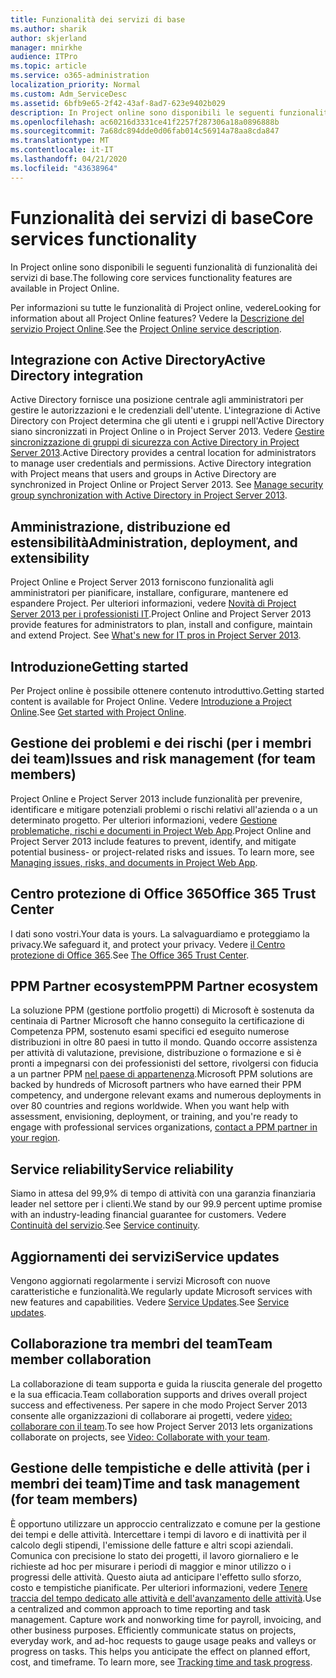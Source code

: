 ```yaml
---
title: Funzionalità dei servizi di base
ms.author: sharik
author: skjerland
manager: mnirkhe
audience: ITPro
ms.topic: article
ms.service: o365-administration
localization_priority: Normal
ms.custom: Adm_ServiceDesc
ms.assetid: 6bfb9e65-2f42-43af-8ad7-623e9402b029
description: In Project online sono disponibili le seguenti funzionalità di funzionalità dei servizi di base.
ms.openlocfilehash: ac60216d3331ce41f2257f287306a18a0896888b
ms.sourcegitcommit: 7a68dc894dde0d06fab014c56914a78aa8cda847
ms.translationtype: MT
ms.contentlocale: it-IT
ms.lasthandoff: 04/21/2020
ms.locfileid: "43638964"
---
```

# <a name="core-services-functionality"></a><span data-ttu-id="f39ba-103">Funzionalità dei servizi di base</span><span class="sxs-lookup"><span data-stu-id="f39ba-103">Core services functionality</span></span>

<span data-ttu-id="f39ba-104">In Project online sono disponibili le seguenti funzionalità di funzionalità dei servizi di base.</span><span class="sxs-lookup"><span data-stu-id="f39ba-104">The following core services functionality features are available in Project Online.</span></span>
  
<span data-ttu-id="f39ba-105">Per informazioni su tutte le funzionalità di Project online, vedere</span><span class="sxs-lookup"><span data-stu-id="f39ba-105">Looking for information about all Project Online features?</span></span> <span data-ttu-id="f39ba-106">Vedere la [Descrizione del servizio Project Online](project-online-service-description.md).</span><span class="sxs-lookup"><span data-stu-id="f39ba-106">See the [Project Online service description](project-online-service-description.md).</span></span>
  
## <a name="active-directory-integration"></a><span data-ttu-id="f39ba-107">Integrazione con Active Directory</span><span class="sxs-lookup"><span data-stu-id="f39ba-107">Active Directory integration</span></span>

<span data-ttu-id="f39ba-p102">Active Directory fornisce una posizione centrale agli amministratori per gestire le autorizzazioni e le credenziali dell'utente. L'integrazione di Active Directory con Project determina che gli utenti e i gruppi nell'Active Directory siano sincronizzati in Project Online o in Project Server 2013. Vedere [Gestire sincronizzazione di gruppi di sicurezza con Active Directory in Project Server 2013](https://go.microsoft.com/fwlink/p/?LinkId=402631).</span><span class="sxs-lookup"><span data-stu-id="f39ba-p102">Active Directory provides a central location for administrators to manage user credentials and permissions. Active Directory integration with Project means that users and groups in Active Directory are synchronized in Project Online or Project Server 2013. See [Manage security group synchronization with Active Directory in Project Server 2013](https://go.microsoft.com/fwlink/p/?LinkId=402631).</span></span>
  
## <a name="administration-deployment-and-extensibility"></a><span data-ttu-id="f39ba-111">Amministrazione, distribuzione ed estensibilità</span><span class="sxs-lookup"><span data-stu-id="f39ba-111">Administration, deployment, and extensibility</span></span>

<span data-ttu-id="f39ba-p103">Project Online e Project Server 2013 forniscono funzionalità agli amministratori per pianificare, installare, configurare, mantenere ed espandere Project. Per ulteriori informazioni, vedere [Novità di Project Server 2013 per i professionisti IT](https://go.microsoft.com/fwlink/p/?LinkId=272017).</span><span class="sxs-lookup"><span data-stu-id="f39ba-p103">Project Online and Project Server 2013 provide features for administrators to plan, install and configure, maintain and extend Project. See [What's new for IT pros in Project Server 2013](https://go.microsoft.com/fwlink/p/?LinkId=272017).</span></span>
  
## <a name="getting-started"></a><span data-ttu-id="f39ba-114">Introduzione</span><span class="sxs-lookup"><span data-stu-id="f39ba-114">Getting started</span></span>

<span data-ttu-id="f39ba-115">Per Project online è possibile ottenere contenuto introduttivo.</span><span class="sxs-lookup"><span data-stu-id="f39ba-115">Getting started content is available for Project Online.</span></span> <span data-ttu-id="f39ba-116">Vedere [Introduzione a Project Online](https://support.office.com/en-us/article/Get-started-with-Project-Online-E3E5F64F-ADA5-4F9D-A578-130B2D4E5F11?ui=en-US&amp;rs=en-US&amp;ad=US).</span><span class="sxs-lookup"><span data-stu-id="f39ba-116">See [Get started with Project Online](https://support.office.com/en-us/article/Get-started-with-Project-Online-E3E5F64F-ADA5-4F9D-A578-130B2D4E5F11?ui=en-US&amp;rs=en-US&amp;ad=US).</span></span>
  
## <a name="issues-and-risk-management-for-team-members"></a><span data-ttu-id="f39ba-117">Gestione dei problemi e dei rischi (per i membri dei team)</span><span class="sxs-lookup"><span data-stu-id="f39ba-117">Issues and risk management (for team members)</span></span>

<span data-ttu-id="f39ba-p105">Project Online e Project Server 2013 include funzionalità per prevenire, identificare e mitigare potenziali problemi o rischi relativi all'azienda o a un determinato progetto. Per ulteriori informazioni, vedere [Gestione problematiche, rischi e documenti in Project Web App](https://go.microsoft.com/fwlink/?LinkId=402634).</span><span class="sxs-lookup"><span data-stu-id="f39ba-p105">Project Online and Project Server 2013 include features to prevent, identify, and mitigate potential business- or project-related risks and issues. To learn more, see [Managing issues, risks, and documents in Project Web App](https://go.microsoft.com/fwlink/?LinkId=402634).</span></span>
  
## <a name="office-365-trust-center"></a><span data-ttu-id="f39ba-120">Centro protezione di Office 365</span><span class="sxs-lookup"><span data-stu-id="f39ba-120">Office 365 Trust Center</span></span>

<span data-ttu-id="f39ba-121">I dati sono vostri.</span><span class="sxs-lookup"><span data-stu-id="f39ba-121">Your data is yours.</span></span> <span data-ttu-id="f39ba-122">La salvaguardiamo e proteggiamo la privacy.</span><span class="sxs-lookup"><span data-stu-id="f39ba-122">We safeguard it, and protect your privacy.</span></span> <span data-ttu-id="f39ba-123">Vedere [il Centro protezione di Office 365](https://go.microsoft.com/fwlink/?LinkId=402637).</span><span class="sxs-lookup"><span data-stu-id="f39ba-123">See [The Office 365 Trust Center](https://go.microsoft.com/fwlink/?LinkId=402637).</span></span>
  
## <a name="ppm-partner-ecosystem"></a><span data-ttu-id="f39ba-124">PPM Partner ecosystem</span><span class="sxs-lookup"><span data-stu-id="f39ba-124">PPM Partner ecosystem</span></span>

<span data-ttu-id="f39ba-p107">La soluzione PPM (gestione portfolio progetti) di Microsoft è sostenuta da centinaia di Partner Microsoft che hanno conseguito la certificazione di Competenza PPM, sostenuto esami specifici ed eseguito numerose distribuzioni in oltre 80 paesi in tutto il mondo. Quando occorre assistenza per attività di valutazione, previsione, distribuzione o formazione e si è pronti a impegnarsi con dei professionisti del settore, rivolgersi con fiducia a un partner PPM [nel paese di appartenenza](https://go.microsoft.com/fwlink/p/?LinkId=272646).</span><span class="sxs-lookup"><span data-stu-id="f39ba-p107">Microsoft PPM solutions are backed by hundreds of Microsoft partners who have earned their PPM competency, and undergone relevant exams and numerous deployments in over 80 countries and regions worldwide. When you want help with assessment, envisioning, deployment, or training, and you're ready to engage with professional services organizations, [contact a PPM partner in your region](https://go.microsoft.com/fwlink/p/?LinkId=272646).</span></span>
  
## <a name="service-reliability"></a><span data-ttu-id="f39ba-127">Service reliability</span><span class="sxs-lookup"><span data-stu-id="f39ba-127">Service reliability</span></span>

<span data-ttu-id="f39ba-128">Siamo in attesa del 99,9% di tempo di attività con una garanzia finanziaria leader nel settore per i clienti.</span><span class="sxs-lookup"><span data-stu-id="f39ba-128">We stand by our 99.9 percent uptime promise with an industry-leading financial guarantee for customers.</span></span> <span data-ttu-id="f39ba-129">Vedere [Continuità del servizio](https://go.microsoft.com/fwlink/?LinkId=402653).</span><span class="sxs-lookup"><span data-stu-id="f39ba-129">See [Service continuity](https://go.microsoft.com/fwlink/?LinkId=402653).</span></span>
  
## <a name="service-updates"></a><span data-ttu-id="f39ba-130">Aggiornamenti dei servizi</span><span class="sxs-lookup"><span data-stu-id="f39ba-130">Service updates</span></span>

<span data-ttu-id="f39ba-131">Vengono aggiornati regolarmente i servizi Microsoft con nuove caratteristiche e funzionalità.</span><span class="sxs-lookup"><span data-stu-id="f39ba-131">We regularly update Microsoft services with new features and capabilities.</span></span> <span data-ttu-id="f39ba-132">Vedere [Service Updates](../office-365-platform-service-description/service-updates.md).</span><span class="sxs-lookup"><span data-stu-id="f39ba-132">See [Service updates](../office-365-platform-service-description/service-updates.md).</span></span>
  
## <a name="team-member-collaboration"></a><span data-ttu-id="f39ba-133">Collaborazione tra membri del team</span><span class="sxs-lookup"><span data-stu-id="f39ba-133">Team member collaboration</span></span>

<span data-ttu-id="f39ba-134">La collaborazione di team supporta e guida la riuscita generale del progetto e la sua efficacia.</span><span class="sxs-lookup"><span data-stu-id="f39ba-134">Team collaboration supports and drives overall project success and effectiveness.</span></span> <span data-ttu-id="f39ba-135">Per sapere in che modo Project Server 2013 consente alle organizzazioni di collaborare ai progetti, vedere [video: collaborare con il team](https://go.microsoft.com/fwlink/?LinkId=402628).</span><span class="sxs-lookup"><span data-stu-id="f39ba-135">To see how Project Server 2013 lets organizations collaborate on projects, see [Video: Collaborate with your team](https://go.microsoft.com/fwlink/?LinkId=402628).</span></span>
  
## <a name="time-and-task-management-for-team-members"></a><span data-ttu-id="f39ba-136">Gestione delle tempistiche e delle attività (per i membri dei team)</span><span class="sxs-lookup"><span data-stu-id="f39ba-136">Time and task management (for team members)</span></span>

<span data-ttu-id="f39ba-p111">È opportuno utilizzare un approccio centralizzato e comune per la gestione dei tempi e delle attività. Intercettare i tempi di lavoro e di inattività per il calcolo degli stipendi, l'emissione delle fatture e altri scopi aziendali. Comunica con precisione lo stato dei progetti, il lavoro giornaliero e le richieste ad hoc per misurare i periodi di maggior e minor utilizzo o i progressi delle attività. Questo aiuta ad anticipare l'effetto sullo sforzo, costo e tempistiche pianificate. Per ulteriori informazioni, vedere [Tenere traccia del tempo dedicato alle attività e dell'avanzamento delle attività](https://go.microsoft.com/fwlink/p/?LinkId=271321).</span><span class="sxs-lookup"><span data-stu-id="f39ba-p111">Use a centralized and common approach to time reporting and task management. Capture work and nonworking time for payroll, invoicing, and other business purposes. Efficiently communicate status on projects, everyday work, and ad-hoc requests to gauge usage peaks and valleys or progress on tasks. This helps you anticipate the effect on planned effort, cost, and timeframe. To learn more, see [Tracking time and task progress](https://go.microsoft.com/fwlink/p/?LinkId=271321).</span></span>
  